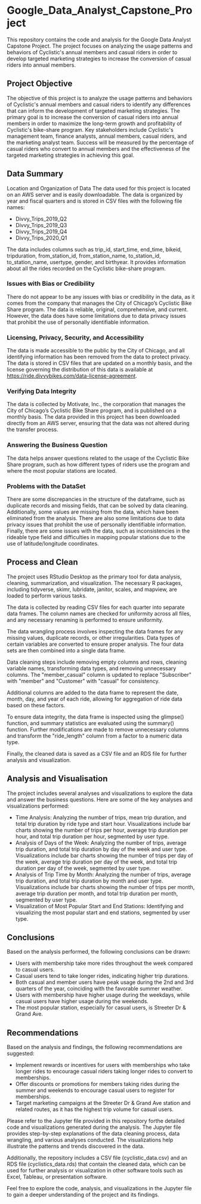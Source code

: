 # Google_Data_Analyst_Capstone_Project
This repository contains the code and analysis for the Google Data Analyst Capstone Project. The project focuses on analyzing the usage patterns and behaviors of Cyclistic's annual members and casual riders in order to develop targeted marketing strategies to increase the conversion of casual riders into annual members.
## Project Objective
The objective of this project is to analyze the usage patterns and behaviors of Cyclistic's annual members and casual riders to identify any differences that can inform the development of targeted marketing strategies. The primary goal is to increase the conversion of casual riders into annual members in order to maximize the long-term growth and profitability of Cyclistic's bike-share program. Key stakeholders include Cyclistic's management team, finance analysts, annual members, casual riders, and the marketing analyst team. Success will be measured by the percentage of casual riders who convert to annual members and the effectiveness of the targeted marketing strategies in achieving this goal.

## Data Summary
Location and Organization of Data
The data used for this project is located on an AWS server and is easily downloadable. The data is organized by year and fiscal quarters and is stored in CSV files with the following file names:

- Divvy_Trips_2019_Q2
- Divvy_Trips_2019_Q3
- Divvy_Trips_2019_Q4
- Divvy_Trips_2020_Q1

The data includes columns such as trip_id, start_time, end_time, bikeid, tripduration, from_station_id, from_station_name, to_station_id, to_station_name, usertype, gender, and birthyear. It provides information about all the rides recorded on the Cyclistic bike-share program.

### Issues with Bias or Credibility
There do not appear to be any issues with bias or credibility in the data, as it comes from the company that manages the City of Chicago’s Cyclistic Bike Share program. The data is reliable, original, comprehensive, and current. However, the data does have some limitations due to data privacy issues that prohibit the use of personally identifiable information.

### Licensing, Privacy, Security, and Accessibility
The data is made accessible to the public by the City of Chicago, and all identifying information has been removed from the data to protect privacy. The data is stored in CSV files that are updated on a monthly basis, and the license governing the distribution of this data is available at https://ride.divvybikes.com/data-license-agreement.

### Verifying Data Integrity
The data is collected by Motivate, Inc., the corporation that manages the City of Chicago’s Cyclistic Bike Share program, and is published on a monthly basis. The data provided in this project has been downloaded directly from an AWS server, ensuring that the data was not altered during the transfer process.

### Answering the Business Question
The data helps answer questions related to the usage of the Cyclistic Bike Share program, such as how different types of riders use the program and where the most popular stations are located.

### Problems with the DataSet
There are some discrepancies in the structure of the dataframe, such as duplicate records and missing fields, that can be solved by data cleaning. Additionally, some values are missing from the data, which have been eliminated from the analysis. There are also some limitations due to data privacy issues that prohibit the use of personally identifiable information. Finally, there are some issues with the data, such as inconsistencies in the rideable type field and difficulties in mapping popular stations due to the use of latitude/longitude coordinates.

## Process and Clean
The project uses RStudio Desktop as the primary tool for data analysis, cleaning, summarization, and visualization. The necessary R packages, including tidyverse, skimr, lubridate, janitor, scales, and mapview, are loaded to perform various tasks.

The data is collected by reading CSV files for each quarter into separate data frames. The column names are checked for uniformity across all files, and any necessary renaming is performed to ensure uniformity.

The data wrangling process involves inspecting the data frames for any missing values, duplicate records, or other irregularities. Data types of certain variables are converted to ensure proper analysis. The four data sets are then combined into a single data frame.

Data cleaning steps include removing empty columns and rows, cleaning variable names, transforming data types, and removing unnecessary columns. The "member_casual" column is updated to replace "Subscriber" with "member" and "Customer" with "casual" for consistency.

Additional columns are added to the data frame to represent the date, month, day, and year of each ride, allowing for aggregation of ride data based on these factors.

To ensure data integrity, the data frame is inspected using the glimpse() function, and summary statistics are evaluated using the summary() function. Further modifications are made to remove unnecessary columns and transform the "ride_length" column from a factor to a numeric data type.

Finally, the cleaned data is saved as a CSV file and an RDS file for further analysis and visualization.

## Analysis and Visualisation
The project includes several analyses and visualizations to explore the data and answer the business questions. Here are some of the key analyses and visualizations performed:

- Time Analysis: Analyzing the number of trips, mean trip duration, and total trip duration by ride type and start hour. Visualizations include bar charts showing the number of trips per hour, average trip duration per hour, and total trip duration per hour, segmented by user type.
- Analysis of Days of the Week: Analyzing the number of trips, average trip duration, and total trip duration by day of the week and user type. Visualizations include bar charts showing the number of trips per day of the week, average trip duration per day of the week, and total trip duration per day of the week, segmented by user type.
- Analysis of Trip Time by Month: Analyzing the number of trips, average trip duration, and total trip duration by month and user type. Visualizations include bar charts showing the number of trips per month, average trip duration per month, and total trip duration per month, segmented by user type.
- Visualization of Most Popular Start and End Stations: Identifying and visualizing the most popular start and end stations, segmented by user type.

## Conclusions
Based on the analysis performed, the following conclusions can be drawn:

- Users with membership take more rides throughout the week compared to casual users.
- Casual users tend to take longer rides, indicating higher trip durations.
- Both casual and member users have peak usage during the 2nd and 3rd quarters of the year, coinciding with the favorable summer weather.
- Users with membership have higher usage during the weekdays, while casual users have higher usage during the weekends.
- The most popular station, especially for casual users, is Streeter Dr & Grand Ave.

## Recommendations
Based on the analysis and findings, the following recommendations are suggested:

- Implement rewards or incentives for users with memberships who take longer rides to encourage casual riders taking longer rides to convert to memberships.
- Offer discounts or promotions for members taking rides during the summer and weekends to encourage casual users to register for memberships.
- Target marketing campaigns at the Streeter Dr & Grand Ave station and related routes, as it has the highest trip volume for casual users.

Please refer to the Jupyter file provided in this repository forthe detailed code and visualizations generated during the analysis. The Jupyter file provides step-by-step explanations of the data cleaning process, data wrangling, and various analyses conducted. The visualizations help illustrate the patterns and trends discovered in the data.

Additionally, the repository includes a CSV file (cyclistic_data.csv) and an RDS file (cyclistics_data.rds) that contain the cleaned data, which can be used for further analysis or visualization in other software tools such as Excel, Tableau, or presentation software.

Feel free to explore the code, analysis, and visualizations in the Jupyter file to gain a deeper understanding of the project and its findings.
